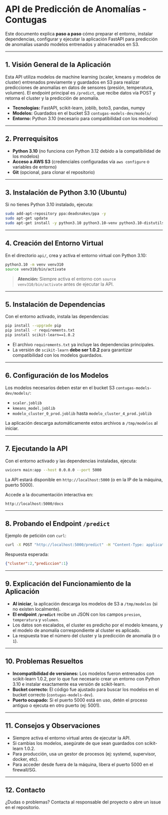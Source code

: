 # API de Predicción de Anomalías - Contugas

Este documento explica **paso a paso** cómo preparar el entorno, instalar dependencias, configurar y ejecutar la aplicación FastAPI para predicción de anomalías usando modelos entrenados y almacenados en S3.

---

## 1. Visión General de la Aplicación

Esta API utiliza modelos de machine learning (scaler, kmeans y modelos de cluster) entrenados previamente y guardados en S3 para realizar predicciones de anomalías en datos de sensores (presión, temperatura, volumen). El endpoint principal es `/predict`, que recibe datos vía POST y retorna el cluster y la predicción de anomalía.

- **Tecnologías:** FastAPI, scikit-learn, joblib, boto3, pandas, numpy
- **Modelos:** Guardados en el bucket S3 `contugas-models-dev/models/`
- **Entorno:** Python 3.10 (necesario para compatibilidad con los modelos)

---

## 2. Prerrequisitos

- **Python 3.10** (no funciona con Python 3.12 debido a la compatibilidad de los modelos)
- **Acceso a AWS S3** (credenciales configuradas vía `aws configure` o variables de entorno)
- **Git** (opcional, para clonar el repositorio)

---

## 3. Instalación de Python 3.10 (Ubuntu)

Si no tienes Python 3.10 instalado, ejecuta:

```bash
sudo add-apt-repository ppa:deadsnakes/ppa -y
sudo apt-get update
sudo apt-get install -y python3.10 python3.10-venv python3.10-distutils
```

---

## 4. Creación del Entorno Virtual

En el directorio `api/`, crea y activa el entorno virtual con Python 3.10:

```bash
python3.10 -m venv venv310
source venv310/bin/activate
```

> **Atención:** Siempre activa el entorno con `source venv310/bin/activate` antes de ejecutar la API.

---

## 5. Instalación de Dependencias

Con el entorno activado, instala las dependencias:

```bash
pip install --upgrade pip
pip install -r requirements.txt
pip install scikit-learn==1.0.2
```

- El archivo `requirements.txt` ya incluye las dependencias principales.
- La versión de `scikit-learn` **debe ser 1.0.2** para garantizar compatibilidad con los modelos guardados.

---

## 6. Configuración de los Modelos

Los modelos necesarios deben estar en el bucket S3 `contugas-models-dev/models/`:
- `scaler.joblib`
- `kmeans_model.joblib`
- `modelo_cluster_0_prod.joblib` hasta `modelo_cluster_4_prod.joblib`

La aplicación descarga automáticamente estos archivos a `/tmp/modelos` al iniciar.

---

## 7. Ejecutando la API

Con el entorno activado y las dependencias instaladas, ejecuta:

```bash
uvicorn main:app --host 0.0.0.0 --port 5000
```

La API estará disponible en `http://localhost:5000` (o en la IP de la máquina, puerto 5000).

Accede a la documentación interactiva en:
```
http://localhost:5000/docs
```

---

## 8. Probando el Endpoint `/predict`

Ejemplo de petición con `curl`:

```bash
curl -X POST "http://localhost:5000/predict" -H "Content-Type: application/json" -d '{"presion": 1.2, "temperatura": 25.5, "volumen": 100.0}'
```

Respuesta esperada:
```json
{"cluster":2,"prediccion":1}
```

---

## 9. Explicación del Funcionamiento de la Aplicación

- **Al iniciar**, la aplicación descarga los modelos de S3 a `/tmp/modelos` (si no existen localmente).
- **El endpoint `/predict`** recibe un JSON con los campos `presion`, `temperatura` y `volumen`.
- Los datos son escalados, el cluster es predicho por el modelo kmeans, y el modelo de anomalía correspondiente al cluster es aplicado.
- La respuesta trae el número del cluster y la predicción de anomalía (`0` o `1`).

---

## 10. Problemas Resueltos

- **Incompatibilidad de versiones:** Los modelos fueron entrenados con scikit-learn 1.0.2, por lo que fue necesario crear un entorno con Python 3.10 e instalar exactamente esa versión de scikit-learn.
- **Bucket correcto:** El código fue ajustado para buscar los modelos en el bucket correcto (`contugas-models-dev`).
- **Puerto ocupado:** Si el puerto 5000 está en uso, detén el proceso antiguo o ejecuta en otro puerto (ej: 5001).

---

## 11. Consejos y Observaciones

- Siempre activa el entorno virtual antes de ejecutar la API.
- Si cambias los modelos, asegúrate de que sean guardados con scikit-learn 1.0.2.
- Para producción, usa un gestor de procesos (ej: systemd, supervisor, docker, etc).
- Para acceder desde fuera de la máquina, libera el puerto 5000 en el firewall/SG.

---

## 12. Contacto

¿Dudas o problemas? Contacta al responsable del proyecto o abre un issue en el repositorio. 